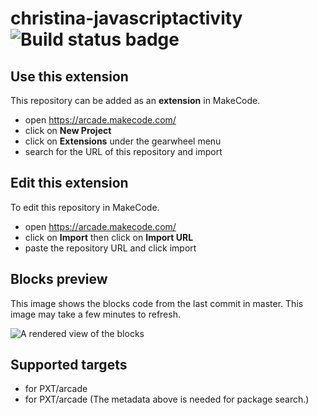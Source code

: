 # christina-javascriptactivity ![Build status badge](https://github.com/cstinayo/christina-javascriptactivity/workflows/MakeCode/badge.svg)



## Use this extension

This repository can be added as an **extension** in MakeCode.

* open https://arcade.makecode.com/
* click on **New Project**
* click on **Extensions** under the gearwheel menu
* search for the URL of this repository and import

## Edit this extension

To edit this repository in MakeCode.

* open https://arcade.makecode.com/
* click on **Import** then click on **Import URL**
* paste the repository URL and click import

## Blocks preview

This image shows the blocks code from the last commit in master.
This image may take a few minutes to refresh.

![A rendered view of the blocks](https://github.com/cstinayo/christina-javascriptactivity/raw/master/.makecode/blocks.png)

## Supported targets

* for PXT/arcade
* for PXT/arcade
(The metadata above is needed for package search.)

